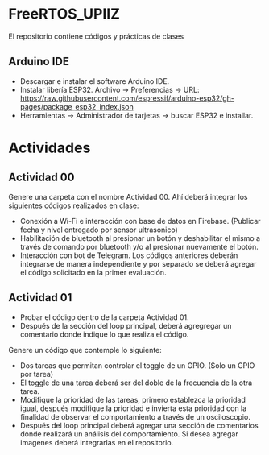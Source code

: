 # FreeRTOS_UPIIZ
El repositorio contiene códigos y prácticas de clases 
## Arduino IDE
- Descargar e instalar el software Arduino IDE.
- Instalar libería ESP32. Archivo -> Preferencias -> URL: https://raw.githubusercontent.com/espressif/arduino-esp32/gh-pages/package_esp32_index.json
- Herramientas -> Administrador de tarjetas -> buscar ESP32 e installar. 
# Actividades
## Actividad 00
Genere una carpeta con el nombre Actividad 00. Ahí deberá integrar los siguientes códigos realizados en clase: 
- Conexión a Wi-Fi e interacción con base de datos en Firebase. (Publicar fecha y nivel entregado por sensor ultrasonico)
- Habilitación de bluetooth al presionar un botón y deshabilitar el mismo a través de comando por bluetooth y/o al presionar nuevamente el botón. 
- Interacción con bot de Telegram. 
Los códigos anteriores deberán integrarse de manera independiente y por separado se deberá agregar el código solicitado en la primer evaluación. 

## Actividad 01
- Probar el código dentro de la carpeta Actividad 01.
- Después de la sección del loop principal, deberá agregregar un comentario donde indique lo que realiza el código.  

Genere un código que contemple lo siguiente: 
- Dos tareas que permitan controlar el toggle de un GPIO. (Solo un GPIO por tarea)
- El toggle de una tarea deberá ser del doble de la frecuencia de la otra tarea. 
- Modifique la prioridad de las tareas, primero establezca la prioridad igual, después modifique la prioridad e invierta esta prioridad con la finalidad de observar el comportamiento a través de un osciloscopio. 
- Después del loop principal deberá agregar una sección de comentarios donde realizará un análisis del comportamiento. Si desea agregar imagenes deberá integrarlas en el repositorio. 
